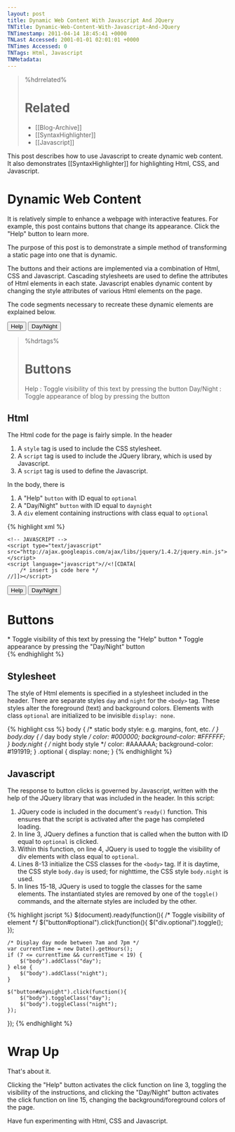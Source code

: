 ```yaml
---
layout: post
title: Dynamic Web Content With Javascript And JQuery
TNTitle: Dynamic-Web-Content-With-Javascript-And-JQuery
TNTimestamp: 2011-04-14 18:45:41 +0000
TNLast Accessed: 2001-01-01 02:01:01 +0000
TNTimes Accessed: 0
TNTags: Html, Javascript
TNMetadata: 
---
```



>%hdrrelated%
># Related
> * [[Blog-Archive]]
> * [[SyntaxHighlighter]]
> * [[Javascript]]


This post describes how to use Javascript to create dynamic web content.  It also demonstrates [[SyntaxHighlighter]] for highlighting Html, CSS, and Javascript.

# Dynamic Web Content

It is relatively simple to enhance a webpage with interactive features.  For example, this post contains buttons that change its appearance.  Click the "Help" button to learn more.

The purpose of this post is to demonstrate a simple method of transforming a static page into one that is dynamic.

The buttons and their actions are implemented via a combination of Html, CSS and Javascript.  Cascading stylesheets are used to define the attributes of Html elements in each state.  Javascript enables dynamic content by changing the style attributes of various Html elements on the page.

The code segments necessary to recreate these dynamic elements are explained below.

<button id="hdrtags">Help</button>
<button id="daynight">Day/Night</button>

>%hdrtags%
># Buttons
> Help
> : Toggle visibility of this text by pressing the button
> Day/Night
> : Toggle appearance of blog by pressing the button

## Html

The Html code for the page is fairly simple.  In the header

1. A `style` tag is used to include the CSS stylesheet.
1. A `script` tag is used to include the JQuery library, which is used by Javascript.
1. A `script` tag is used to define the Javascript.

In the body, there is

1. A "Help" `button` with ID equal to `optional`
1. A "Day/Night" `button` with ID equal to `daynight`
1. A `div` element containing instructions with class equal to `optional`

{% highlight xml %}
<!doctype html>
<!-- !doctype html public "-//W3C//DTD HTML 4.0 Transitional //EN"> -->
<html>
<head>
    <!-- STYLESHEET -->
    <style type="text/css">
        /* insert stylesheet here */
    </style>

    <!-- JAVASCRIPT -->
    <script type="text/javascript" src="http://ajax.googleapis.com/ajax/libs/jquery/1.4.2/jquery.min.js"></script>
    <script language="javascript">//<![CDATA[
        /* insert js code here */
    //]]></script>
</head>
<body>

<button id="optional">Help</button>
<button id="daynight">Day/Night</button>
<div class="optional">
<h1>Buttons</h1>
 * Toggle visibility of this text by pressing the "Help" button
 * Toggle appearance by pressing the "Day/Night" button
</div>
</body>
</html>
{% endhighlight %}

## Stylesheet

The style of Html elements is specified in a stylesheet included in the header.  There are separate styles `day` and `night` for the `<body>` tag.  These styles alter the foreground (text) and background colors.  Elements with class `optional` are initialized to be invisible `display: none`.

{% highlight css %}
body { /* static body style: e.g. margins, font, etc. */
}
body.day { /* day body style */
    color: #000000;
    background-color: #FFFFFF;
}
body.night { /* night body style */
    color: #AAAAAA;
    background-color: #191919;
}
.optional {
    display: none;
}
{% endhighlight %}


## Javascript

The response to button clicks is governed by Javascript, written with the help of the JQuery library that was included in the header.  In this script:

1. JQuery code is included in the document's `ready()` function.  This ensures that the script is activated after the page has completed loading.
1. In line 3, JQuery defines a function that is called when the button with ID equal to `optional` is clicked.
1. Within this function, on line 4, JQuery is used to toggle the visibility of div elements with class equal to `optional`.
1. Lines 8-13 initialize the CSS classes for the `<body>` tag.  If it is daytime, the CSS style `body.day` is used; for nighttime, the CSS style `body.night` is used.
1. In lines 15-18, JQuery is used to toggle the classes for the same elements.  The instantiated styles are removed by one of the `toggle()` commands, and the alternate styles are included by the other.

{% highlight jscript %}
$(document).ready(function(){
    /* Toggle visibility of element */
    $("button#optional").click(function(){
        $("div.optional").toggle();
    });

    /* Display day mode between 7am and 7pm */
    var currentTime = new Date().getHours();
    if (7 <= currentTime && currentTime < 19) {
        $("body").addClass("day");
    } else {
        $("body").addClass("night");
    }

    $("button#daynight").click(function(){
        $("body").toggleClass("day");
        $("body").toggleClass("night");
    });

});
{% endhighlight %}


# Wrap Up

That's about it.

Clicking the "Help" button activates the click function on line 3, toggling the visibility of the instructions, and clicking the "Day/Night" button activates the click function on line 15, changing the background/foreground colors of the page.

Have fun experimenting with Html, CSS and Javascript.




